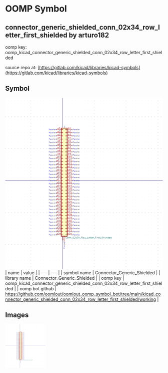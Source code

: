 # OOMP Symbol  
## connector_generic_shielded_conn_02x34_row_letter_first_shielded  by arturo182  
  
oomp key: oomp_kicad_connector_generic_shielded_conn_02x34_row_letter_first_shielded  
  
source repo at: [https://gitlab.com/kicad/libraries/kicad-symbols](https://gitlab.com/kicad/libraries/kicad-symbols)  
## Symbol  
  
[![working.png](working_600.png)](working.png)  
| name | value | 
| --- | --- | 
| symbol name | Connector_Generic_Shielded | 
| library name | Connector_Generic_Shielded | 
| oomp key | oomp_kicad_connector_generic_shielded_conn_02x34_row_letter_first_shielded | 
| oomp bot github | https://github.com/oomlout/oomlout_oomp_symbol_bot/tree/main/kicad_connector_generic_shielded_conn_02x34_row_letter_first_shielded/working | 
## Images  
  
[![working.png](working_140.png)](working.png)  
